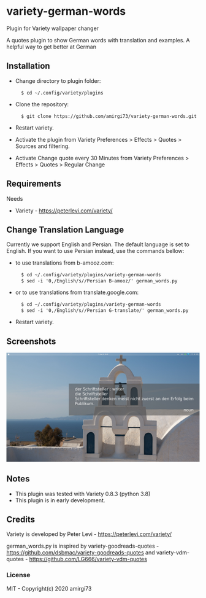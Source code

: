 # variety-german-words

Plugin for Variety wallpaper changer 

A quotes plugin to show German words with translation and examples. A helpful way to get better at German

## Installation

- Change directory to plugin folder:

        $ cd ~/.config/variety/plugins

- Clone the repository:

        $ git clone https://github.com/amirgi73/variety-german-words.git
- Restart variety.
- Activate the plugin from Variety Preferences > Effects > Quotes > Sources and filtering.
- Activate Change quote every 30 Minutes from Variety Preferences > Effects > Quotes > Regular Change
## Requirements

Needs
- Variety - https://peterlevi.com/variety/

## Change Translation Language
Currently we support English and Persian. The default language is set to English. If you want to use Persian instead, use the commands bellow:

- to use translations from b-amooz.com:

        $ cd ~/.config/variety/plugins/variety-german-words
        $ sed -i '0,/English/s//Persian B-amooz/' german_words.py
- or to use translations from translate.google.com:

        $ cd ~/.config/variety/plugins/variety-german-words
        $ sed -i '0,/English/s//Persian G-translate/' german_words.py  
 
- Restart variety.
## Screenshots
![screenshot1](screenshots/de_english.png?raw=true "With English translations")


## Notes

- This plugin was tested with Variety 0.8.3 (python 3.8)
- This plugin is in early development.

## Credits

Variety is developed by Peter Levi  - https://peterlevi.com/variety/

german_words.py is inspired by variety-goodreads-quotes  - https://github.com/dsbmac/variety-goodreads-quotes and variety-vdm-quotes  - https://github.com/LG666/variety-vdm-quotes


### License

MIT - Copyright(c) 2020 amirgi73
